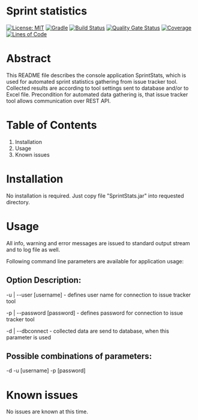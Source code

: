 # Sprint statistics

[![License: MIT](https://img.shields.io/badge/License-MIT-blue.svg)](https://opensource.org/licenses/MIT)
[![Gradle](https://img.shields.io/badge/gradle-v6.4-blue)](https://img.shields.io/badge/gradle-v6.4-blue)
[![Build Status](https://travis-ci.org/BranislavBeno/Sprint-Statistics-Collector.svg?branch=master)](https://travis-ci.org/BranislavBeno/Sprint-Statistics-Collector)
[![Quality Gate Status](https://sonarcloud.io/api/project_badges/measure?project=BranislavBeno_SprintStats&metric=alert_status)](https://sonarcloud.io/dashboard?id=BranislavBeno_SprintStats)
[![Coverage](https://img.shields.io/sonar/coverage/BranislavBeno_SprintStats?server=https%3A%2F%2Fsonarcloud.io)](https://sonarcloud.io/dashboard?id=BranislavBeno_SprintStats)
[![Lines of Code](https://sonarcloud.io/api/project_badges/measure?project=BranislavBeno_SprintStats&metric=ncloc)](https://sonarcloud.io/dashboard?id=BranislavBeno_SprintStats)


Abstract
========
This README file describes the console application SprintStats,
which is used for automated sprint statistics gathering from issue tracker tool.
Collected results are according to tool settings sent to database and/or to Excel
file.
Precondition for automated data gathering is, that issue tracker tool
allows communication over REST API.

Table of Contents
=================
1. Installation
2. Usage
3. Known issues


Installation
===============
No installation is required. Just copy file "SprintStats.jar" into requested
directory.


Usage
========
All info, warning and error messages are issued to standard output stream
and to log file as well.

Following command line parameters are available for application usage:

Option                          Description:
---------------------------------------------
-u  | --user [username]         - defines user name for connection to issue
                                  tracker tool

-p  | --password [password]     - defines password for connection to issue
                                  tracker tool

-d  | --dbconnect               - collected data are send to database,
                                  when this parameter is used


Possible combinations of parameters:
------------------------------------
-d -u [username] -p [password]


Known issues
===============
No issues are known at this time.
